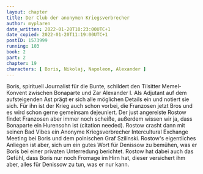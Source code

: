 ```yaml
---
layout: chapter
title: Der Club der anonymen Kriegsverbrecher
author: myplaren
date_written: 2022-01-20T10:23:00UTC+1
date_copied: 2022-01-20T11:19:00UTC+1
postID: 1573999
running: 103
book: 2
part: 2
chapter: 19
characters: [ Boris, Nikolaj, Napoleon, Alexander ]
---
```

Boris, spirituell Journalist für die Bunte, schildert den Tilsitter Memel-Konvent zwischen Bonaparte und Zar Alexander I. Als Adjutant auf dem aufsteigenden Ast prägt er sich alle möglichen Details ein und notiert sie sich. Für ihn ist der Krieg auch schon vorbei, die Franzosen jetzt Bros und es wird schon gerne gemeinsam dejeuniert. Der just angereiste Rostow findet Franzosen aber immer noch scheiße, außerdem wissen wir ja, dass Bonaparte ein Hurensohn ist (citation needed). Rostow crasht dann mit seinen Bad Vibes ein Anonyme Kriegsverbrecher Intercultural Exchange Meeting bei Boris und dem polnischen Graf Szilinski. Rostow's eigentliches Anliegen ist aber, sich um ein gutes Wort für Denissow zu bemühen, was er Boris bei einer privaten Unterredung berichtet. Rostow hat dabei auch das Gefühl, dass Boris nur noch Fromage im Hirn hat, dieser versichert ihm aber, alles für Denissow zu tun, was er nur kann.